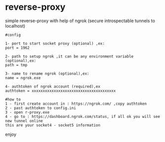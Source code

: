 # reverse-proxy

simple reverse-proxy with help of ngrok (secure introspectable tunnels to localhost)

	#config
	
	1- port to start socket proxy (optional) ,ex:
	port = 1962
	
	2- path to setup ngrok ,it can be any environment variable (optional),ex:
	path = tmp
	
	3- name to rename ngrok (optional),ex:
	name = ngrok.exe
	
	4- authtoken of ngrok account (required),ex
	authtoken = xxxxxxxxxxxxxxxxxxxxxxxxxxxxxxxxxxxxxx
	
	#how to
	1 - first create account in : https://ngrok.com/ ,copy authtoken 
	2 - past authtoken to config.ini
	3 - open r-proxy.exe
	4 - go to : https://dashboard.ngrok.com/status, if all ok you will see new tunnel online
	this are your socket4 - socket5 information
enjoy
	
